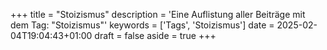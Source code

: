+++
title = "Stoizismus"
description = 'Eine Auflistung aller Beiträge mit dem Tag: "Stoizismus"'
keywords = ['Tags', 'Stoizismus']
date = 2025-02-04T19:04:43+01:00
draft = false
aside = true
+++